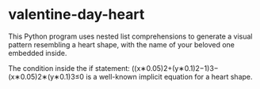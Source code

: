 # valentine-day-heart
This Python program uses nested list comprehensions to generate a visual pattern resembling a heart shape, with the name of your beloved one embedded inside.

The condition inside the if statement:
((x∗0.05)2+(y∗0.1)2−1)3−(x∗0.05)2∗(y∗0.1)3≤0
is a well-known implicit equation for a heart shape.
